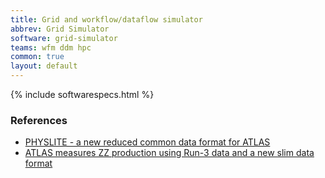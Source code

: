 ```yaml
---
title: Grid and workflow/dataflow simulator
abbrev: Grid Simulator
software: grid-simulator
teams: wfm ddm hpc
common: true
layout: default
---
```


{% include softwarespecs.html %}

### References

- [PHYSLITE - a new reduced common data format for ATLAS](https://indico.jlab.org/event/459/contributions/11586/)
- [ATLAS measures ZZ production using Run-3 data and a new slim data format](https://atlas.cern/updates/press-statement/atlas-measures-zz-production-using-run-3-data-and-new-slim-data-format)
